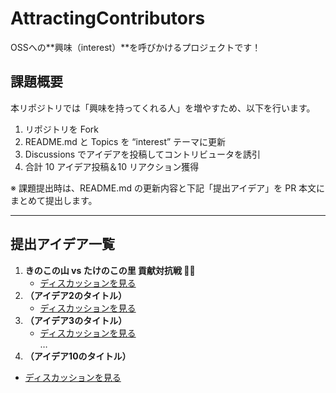 # AttractingContributors
OSSへの**興味（interest）**を呼びかけるプロジェクトです！

## 課題概要
本リポジトリでは「興味を持ってくれる人」を増やすため、以下を行います。  
1. リポジトリを Fork  
2. README.md と Topics を “interest” テーマに更新  
3. Discussions でアイデアを投稿してコントリビュータを誘引  
4. 合計 10 アイデア投稿＆10 リアクション獲得

※ 課題提出時は、README.md の更新内容と下記「提出アイデア」を PR 本文にまとめて提出します。

---

## 提出アイデア一覧
1. **きのこの山 vs たけのこの里 貢献対抗戦 🍄🍡**  
   - [ディスカッションを見る](#)  
2. **（アイデア2のタイトル）**  
   - [ディスカッションを見る](#)  
3. **（アイデア3のタイトル）**  
   - [ディスカッションを見る](#)  
…  
10. **（アイデア10のタイトル）**  
   - [ディスカッションを見る](#)  
